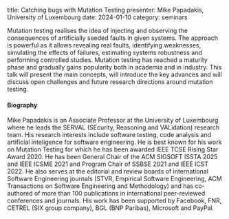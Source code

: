 title: Catching bugs with Mutation Testing
presenter: Mike Papadakis, University of Luxembourg
date: 2024-01-10
category: seminars

Mutation testing realises the idea of injecting and
observing the consequences of artificially seeded faults in given
systems. The approach is powerful as it allows revealing real faults,
identifying weaknesses, simulating the effects of failures, estimating
systems robustness and performing controlled studies. Mutation testing
has reached a maturity phase and gradually gains popularity both in
academia and in industry. This talk will present the main concepts,
will introduce the key advances and will discuss open challenges and
future research directions around mutation testing.

#### Biography
Mike Papadakis is an Associate Professor at the
University of Luxembourg where he leads the SERVAL (SEcurity,
Reasoning and VALidation) research team. His research interests
include software testing, code analysis and artificial inteligence for
software engineering. He is best known for his work on Mutation
Testing for which he has been awarded IEEE TCSE Rising Star Award
2020. He has been General Chair of the ACM SIGSOFT ISSTA 2025 and IEEE
ICSME 2021 and Program Chair of SSBSE 2021 and IEEE ICST 2022. He also
serves at the editorial and review boards of international Software
Engineering journals (STVR, Empirical Software Engineering, ACM
Transactions on Software Engineering and Methodology) and has
co-authored of more than 100 publications in international
peer-reviewed conferences and journals. His work has been supported by
Facebook, FNR, CETREL (SIX group company), BGL (BNP Paribas),
Microsoft and PayPal.
